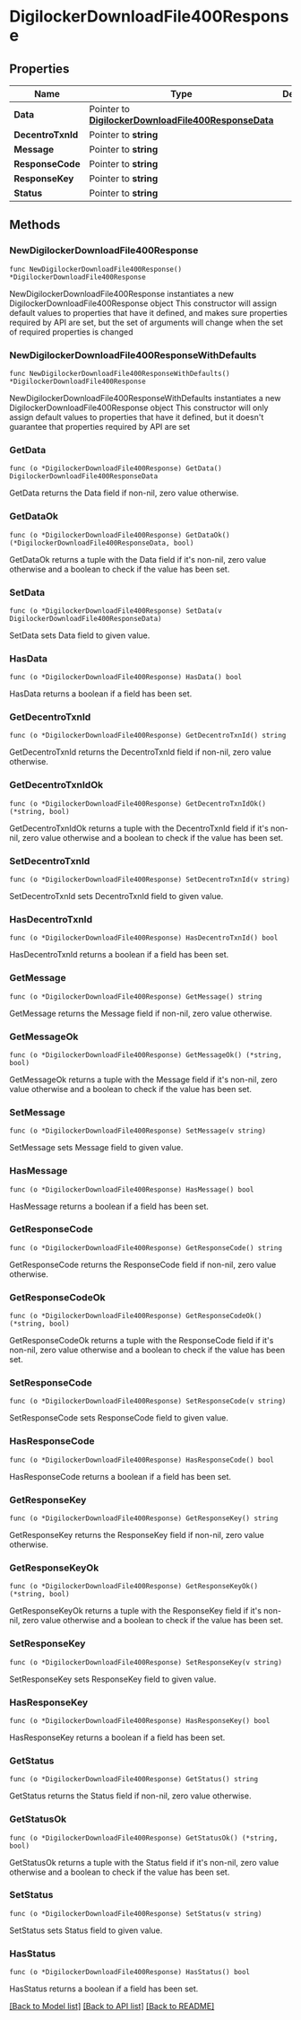 # DigilockerDownloadFile400Response

## Properties

Name | Type | Description | Notes
------------ | ------------- | ------------- | -------------
**Data** | Pointer to [**DigilockerDownloadFile400ResponseData**](DigilockerDownloadFile400ResponseData.md) |  | [optional] 
**DecentroTxnId** | Pointer to **string** |  | [optional] 
**Message** | Pointer to **string** |  | [optional] 
**ResponseCode** | Pointer to **string** |  | [optional] 
**ResponseKey** | Pointer to **string** |  | [optional] 
**Status** | Pointer to **string** |  | [optional] 

## Methods

### NewDigilockerDownloadFile400Response

`func NewDigilockerDownloadFile400Response() *DigilockerDownloadFile400Response`

NewDigilockerDownloadFile400Response instantiates a new DigilockerDownloadFile400Response object
This constructor will assign default values to properties that have it defined,
and makes sure properties required by API are set, but the set of arguments
will change when the set of required properties is changed

### NewDigilockerDownloadFile400ResponseWithDefaults

`func NewDigilockerDownloadFile400ResponseWithDefaults() *DigilockerDownloadFile400Response`

NewDigilockerDownloadFile400ResponseWithDefaults instantiates a new DigilockerDownloadFile400Response object
This constructor will only assign default values to properties that have it defined,
but it doesn't guarantee that properties required by API are set

### GetData

`func (o *DigilockerDownloadFile400Response) GetData() DigilockerDownloadFile400ResponseData`

GetData returns the Data field if non-nil, zero value otherwise.

### GetDataOk

`func (o *DigilockerDownloadFile400Response) GetDataOk() (*DigilockerDownloadFile400ResponseData, bool)`

GetDataOk returns a tuple with the Data field if it's non-nil, zero value otherwise
and a boolean to check if the value has been set.

### SetData

`func (o *DigilockerDownloadFile400Response) SetData(v DigilockerDownloadFile400ResponseData)`

SetData sets Data field to given value.

### HasData

`func (o *DigilockerDownloadFile400Response) HasData() bool`

HasData returns a boolean if a field has been set.

### GetDecentroTxnId

`func (o *DigilockerDownloadFile400Response) GetDecentroTxnId() string`

GetDecentroTxnId returns the DecentroTxnId field if non-nil, zero value otherwise.

### GetDecentroTxnIdOk

`func (o *DigilockerDownloadFile400Response) GetDecentroTxnIdOk() (*string, bool)`

GetDecentroTxnIdOk returns a tuple with the DecentroTxnId field if it's non-nil, zero value otherwise
and a boolean to check if the value has been set.

### SetDecentroTxnId

`func (o *DigilockerDownloadFile400Response) SetDecentroTxnId(v string)`

SetDecentroTxnId sets DecentroTxnId field to given value.

### HasDecentroTxnId

`func (o *DigilockerDownloadFile400Response) HasDecentroTxnId() bool`

HasDecentroTxnId returns a boolean if a field has been set.

### GetMessage

`func (o *DigilockerDownloadFile400Response) GetMessage() string`

GetMessage returns the Message field if non-nil, zero value otherwise.

### GetMessageOk

`func (o *DigilockerDownloadFile400Response) GetMessageOk() (*string, bool)`

GetMessageOk returns a tuple with the Message field if it's non-nil, zero value otherwise
and a boolean to check if the value has been set.

### SetMessage

`func (o *DigilockerDownloadFile400Response) SetMessage(v string)`

SetMessage sets Message field to given value.

### HasMessage

`func (o *DigilockerDownloadFile400Response) HasMessage() bool`

HasMessage returns a boolean if a field has been set.

### GetResponseCode

`func (o *DigilockerDownloadFile400Response) GetResponseCode() string`

GetResponseCode returns the ResponseCode field if non-nil, zero value otherwise.

### GetResponseCodeOk

`func (o *DigilockerDownloadFile400Response) GetResponseCodeOk() (*string, bool)`

GetResponseCodeOk returns a tuple with the ResponseCode field if it's non-nil, zero value otherwise
and a boolean to check if the value has been set.

### SetResponseCode

`func (o *DigilockerDownloadFile400Response) SetResponseCode(v string)`

SetResponseCode sets ResponseCode field to given value.

### HasResponseCode

`func (o *DigilockerDownloadFile400Response) HasResponseCode() bool`

HasResponseCode returns a boolean if a field has been set.

### GetResponseKey

`func (o *DigilockerDownloadFile400Response) GetResponseKey() string`

GetResponseKey returns the ResponseKey field if non-nil, zero value otherwise.

### GetResponseKeyOk

`func (o *DigilockerDownloadFile400Response) GetResponseKeyOk() (*string, bool)`

GetResponseKeyOk returns a tuple with the ResponseKey field if it's non-nil, zero value otherwise
and a boolean to check if the value has been set.

### SetResponseKey

`func (o *DigilockerDownloadFile400Response) SetResponseKey(v string)`

SetResponseKey sets ResponseKey field to given value.

### HasResponseKey

`func (o *DigilockerDownloadFile400Response) HasResponseKey() bool`

HasResponseKey returns a boolean if a field has been set.

### GetStatus

`func (o *DigilockerDownloadFile400Response) GetStatus() string`

GetStatus returns the Status field if non-nil, zero value otherwise.

### GetStatusOk

`func (o *DigilockerDownloadFile400Response) GetStatusOk() (*string, bool)`

GetStatusOk returns a tuple with the Status field if it's non-nil, zero value otherwise
and a boolean to check if the value has been set.

### SetStatus

`func (o *DigilockerDownloadFile400Response) SetStatus(v string)`

SetStatus sets Status field to given value.

### HasStatus

`func (o *DigilockerDownloadFile400Response) HasStatus() bool`

HasStatus returns a boolean if a field has been set.


[[Back to Model list]](../README.md#documentation-for-models) [[Back to API list]](../README.md#documentation-for-api-endpoints) [[Back to README]](../README.md)


